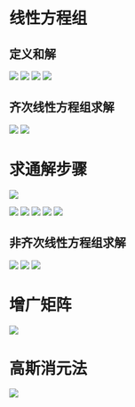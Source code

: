 # 线性方程组 
## 定义和解
![](../photo/Pasted%20image%2020240219165153.png)
![](../photo/Pasted%20image%2020240220151014.png)
![](../photo/Pasted%20image%2020240220155016.png)
![](../photo/Pasted%20image%2020240220155242.png)

## 齐次线性方程组求解
![](../photo/Pasted%20image%2020240220163528.png)
![](../photo/Pasted%20image%2020240220164439.png)

# 求通解步骤
![](../photo/Pasted%20image%2020240220164644.png)

![](../photo/Pasted%20image%2020240220164657.png)
![](../photo/Pasted%20image%2020240220164744.png)
![](../photo/Pasted%20image%2020240220164816.png)
![](../photo/Pasted%20image%2020240220164943.png)
![](../photo/Pasted%20image%2020240220165000.png)

## 非齐次线性方程组求解
![](../photo/Pasted%20image%2020240220165106.png)
![](../photo/Pasted%20image%2020240220165542.png)
![](../photo/Pasted%20image%2020240220165807.png)

# 增广矩阵
![](../photo/Pasted%20image%2020240219165652.png)

# 高斯消元法
![](../photo/Pasted%20image%2020240219172246.png)